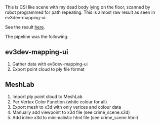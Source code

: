 This is CSI like scene with my dead body lying on the floor, scanned by robot programmed for path repeating.
This is almost raw result as seen in ev3dev-mapping-ui.

See the result [here](http://htmlpreview.github.io/?https://github.com/bmegli/ev3dev-mapping-results/blob/master/face%20reconstructions/html/software%20engineer/software_engineer.html).

The pipeline was the following:

## ev3dev-mapping-ui

1. Gather data with ev3dev-mapping-ui
2. Export point cloud to ply file format

## MeshLab

1. Import ply point cloud to MeshLab
2. Per Vertex Color Function (white colour for all)
3. Export mesh to x3d with only verices and colour data
4. Manually add viewpoint to x3d file (see crime_scene.x3d)
8. Add inline x3d to minimalistic html file (see crime_scene.html)



